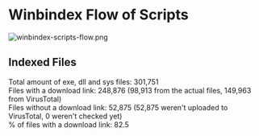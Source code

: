 # Winbindex Flow of Scripts

![winbindex-scripts-flow.png](winbindex-scripts-flow.png)

## Indexed Files

<!--FileStats-->
Total amount of exe, dll and sys files: 301,751  
Files with a download link: 248,876 (98,913 from the actual files, 149,963 from VirusTotal)  
Files without a download link: 52,875 (52,875 weren't uploaded to VirusTotal, 0 weren't checked yet)  
% of files with a download link: 82.5  
<!--/FileStats-->
